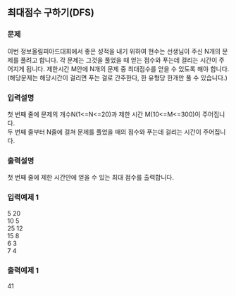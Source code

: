 ## 최대점수 구하기(DFS)
### 문제
이번 정보올림피아드대회에서 좋은 성적을 내기 위하여 현수는 선생님이 주신 N개의 문제를 풀려고 합니다. 각 문제는 그것을 풀었을 때 얻는 점수와 푸는데 걸리는 시간이 주어지게 됩니다. 제한시간 M안에 N개의 문제 중 최대점수를 얻을 수 있도록 해야 합니다. (해당문제는 해당시간이 걸리면 푸는 걸로 간주한다, 한 유형당 한개만 풀 수 있습니다.)
### 입력설명
첫 번째 줄에 문제의 개수N(1<=N<=20)과 제한 시간 M(10<=M<=300)이 주어집니다.<br> 
두 번째 줄부터 N줄에 걸쳐 문제를 풀었을 때의 점수와 푸는데 걸리는 시간이 주어집니다.
### 출력설명
첫 번째 줄에 제한 시간안에 얻을 수 있는 최대 점수를 출력합니다.
### 입력예제 1                                   
5 20<br>
 10 5<br>
 25 12<br>
 15 8<br>
 6 3<br>
 7 4<br>
### 출력예제 1
 41
